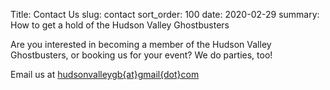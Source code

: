 Title: Contact Us
slug: contact
sort_order: 100
date: 2020-02-29
summary: How to get a hold of the Hudson Valley Ghostbusters

Are you interested in becoming a member of the Hudson Valley Ghostbusters, or booking us for your event? We do parties, too!

Email us at [hudsonvalleygb{at}gmail{dot}com](mailto:hudsonvalleygb@gmail.com)